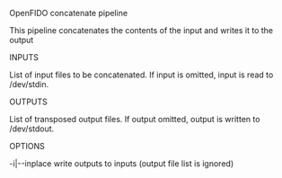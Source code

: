 OpenFIDO concatenate pipeline

This pipeline concatenates the contents of the input and writes it to the output

INPUTS

  List of input files to be concatenated. If input is omitted, input is read to /dev/stdin.

OUTPUTS

  List of transposed output files. If output omitted, output is written to /dev/stdout.

OPTIONS

  -i|--inplace   write outputs to inputs (output file list is ignored)


